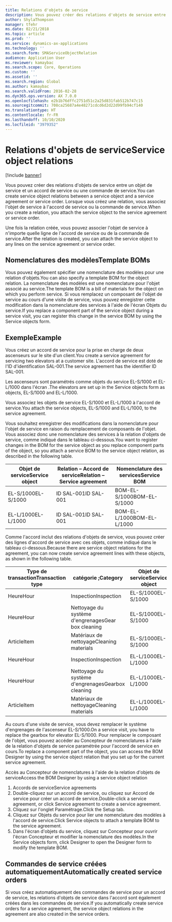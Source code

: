 ```yaml
---
title: Relations d'objets de service
description: Vous pouvez créer des relations d'objets de service entre un objet de service et un accord de service ou une commande de service.
author: ShylaThompson
manager: tfehr
ms.date: 02/21/2018
ms.topic: article
ms.prod: ''
ms.service: dynamics-ax-applications
ms.technology: ''
ms.search.form: SMAServiceObjectRelation
audience: Application User
ms.reviewer: kamaybac
ms.search.scope: Core, Operations
ms.custom: ''
ms.assetid: ''
ms.search.region: Global
ms.author: kamaybac
ms.search.validFrom: 2016-02-28
ms.dyn365.ops.version: AX 7.0.0
ms.openlocfilehash: e2b1b76dffc2751d51c2a25d831fab512b747c15
ms.sourcegitcommit: 708ca25687a4e48271cdcd6d2d22d99fb94cf140
ms.translationtype: HT
ms.contentlocale: fr-FR
ms.lasthandoff: 10/10/2020
ms.locfileid: "3979352"
---
```

# <a name="service-object-relations"></a><span data-ttu-id="890d0-103">Relations d'objets de service</span><span class="sxs-lookup"><span data-stu-id="890d0-103">Service object relations</span></span> 

[!include [banner](../includes/banner.md)]

<span data-ttu-id="890d0-104">Vous pouvez créer des relations d'objets de service entre un objet de service et un accord de service ou une commande de service.</span><span class="sxs-lookup"><span data-stu-id="890d0-104">You can create service object relations between a service object and a service agreement or service order.</span></span> <span data-ttu-id="890d0-105">Lorsque vous créez une relation, vous associez l'objet de service à l'accord de service ou la commande de service.</span><span class="sxs-lookup"><span data-stu-id="890d0-105">When you create a relation, you attach the service object to the service agreement or service order.</span></span>

<span data-ttu-id="890d0-106">Une fois la relation créée, vous pouvez associer l'objet de service à n'importe quelle ligne de l'accord de service ou de la commande de service.</span><span class="sxs-lookup"><span data-stu-id="890d0-106">After the relation is created, you can attach the service object to any lines on the service agreement or service order.</span></span>

## <a name="template-boms"></a><span data-ttu-id="890d0-107">Nomenclatures des modèles</span><span class="sxs-lookup"><span data-stu-id="890d0-107">Template BOMs</span></span>

<span data-ttu-id="890d0-108">Vous pouvez également spécifier une nomenclature des modèles pour une relation d'objets.</span><span class="sxs-lookup"><span data-stu-id="890d0-108">You can also specify a template BOM for the object relation.</span></span> <span data-ttu-id="890d0-109">La nomenclature des modèles est une nomenclature pour l'objet associé au service.</span><span class="sxs-lookup"><span data-stu-id="890d0-109">The template BOM is a bill of materials for the object on which you perform service.</span></span> <span data-ttu-id="890d0-110">Si vous remplacez un composant de l'objet de service au cours d'une visite de service, vous pouvez enregistrer cette modification dans la nomenclature des services à l'aide de l'écran Objets du service.</span><span class="sxs-lookup"><span data-stu-id="890d0-110">If you replace a component part of the service object during a service visit, you can register this change in the service BOM by using the Service objects form.</span></span>

## <a name="example"></a><span data-ttu-id="890d0-111">Exemple</span><span class="sxs-lookup"><span data-stu-id="890d0-111">Example</span></span>

<span data-ttu-id="890d0-112">Vous créez un accord de service pour la prise en charge de deux ascenseurs sur le site d'un client.</span><span class="sxs-lookup"><span data-stu-id="890d0-112">You create a service agreement for servicing two elevators at a customer site.</span></span>
<span data-ttu-id="890d0-113">L'accord de service est doté de l'ID d'identification SAL-001.</span><span class="sxs-lookup"><span data-stu-id="890d0-113">The service agreement has the identifier ID SAL-001.</span></span>

<span data-ttu-id="890d0-114">Les ascenseurs sont paramétrés comme objets du service EL-S/1000 et EL-L/1000 dans l'écran .</span><span class="sxs-lookup"><span data-stu-id="890d0-114">The elevators are set up in the Service objects form as objects, EL-S/1000 and EL-L/1000.</span></span>

<span data-ttu-id="890d0-115">Vous associez les objets de service EL-S/1000 et EL-L/1000 à l'accord de service.</span><span class="sxs-lookup"><span data-stu-id="890d0-115">You attach the service objects, EL-S/1000 and EL-L/1000, to the service agreement.</span></span>

<span data-ttu-id="890d0-116">Vous souhaitez enregistrer des modifications dans la nomenclature pour l'objet de service en raison du remplacement de composants de l'objet. Vous associez donc une nomenclature des services à la relation d'objets de service, comme indiqué dans le tableau ci-dessous.</span><span class="sxs-lookup"><span data-stu-id="890d0-116">You want to register changes in the BOM for the service object as you replace component parts of the object, so you attach a service BOM to the service object relation, as described in the following table.</span></span>

| <span data-ttu-id="890d0-117">Objet de service</span><span class="sxs-lookup"><span data-stu-id="890d0-117">Service object</span></span> | <span data-ttu-id="890d0-118">Relation – Accord de service</span><span class="sxs-lookup"><span data-stu-id="890d0-118">Relation – Service agreement</span></span> | <span data-ttu-id="890d0-119">Nomenclature des services</span><span class="sxs-lookup"><span data-stu-id="890d0-119">Service BOM</span></span>   |
|----------------|------------------------------|---------------|
| <span data-ttu-id="890d0-120">EL-S/1000</span><span class="sxs-lookup"><span data-stu-id="890d0-120">EL-S/1000</span></span>      | <span data-ttu-id="890d0-121">ID SAL-001</span><span class="sxs-lookup"><span data-stu-id="890d0-121">ID SAL-001</span></span>                   | <span data-ttu-id="890d0-122">BOM-EL-S/1000</span><span class="sxs-lookup"><span data-stu-id="890d0-122">BOM-EL-S/1000</span></span> |
| <span data-ttu-id="890d0-123">EL-L/1000</span><span class="sxs-lookup"><span data-stu-id="890d0-123">EL-L/1000</span></span>      | <span data-ttu-id="890d0-124">ID SAL-001</span><span class="sxs-lookup"><span data-stu-id="890d0-124">ID SAL-001</span></span>                   | <span data-ttu-id="890d0-125">BOM-EL-L/1000</span><span class="sxs-lookup"><span data-stu-id="890d0-125">BOM-EL-L/1000</span></span> |

<span data-ttu-id="890d0-126">Comme l'accord inclut des relations d'objets de service, vous pouvez créer des lignes d'accord de service avec ces objets, comme indiqué dans le tableau ci-dessous.</span><span class="sxs-lookup"><span data-stu-id="890d0-126">Because there are service object relations for the agreement, you can now create service agreement lines with these objects, as shown in the following table.</span></span>

| <span data-ttu-id="890d0-127">Type de transaction</span><span class="sxs-lookup"><span data-stu-id="890d0-127">Transaction type</span></span> | <span data-ttu-id="890d0-128">catégorie ;</span><span class="sxs-lookup"><span data-stu-id="890d0-128">Category</span></span>           | <span data-ttu-id="890d0-129">Objet de service</span><span class="sxs-lookup"><span data-stu-id="890d0-129">Service object</span></span> |
|------------------|--------------------|----------------|
| <span data-ttu-id="890d0-130">Heure</span><span class="sxs-lookup"><span data-stu-id="890d0-130">Hour</span></span>             | <span data-ttu-id="890d0-131">Inspection</span><span class="sxs-lookup"><span data-stu-id="890d0-131">Inspection</span></span>         | <span data-ttu-id="890d0-132">EL-S/1000</span><span class="sxs-lookup"><span data-stu-id="890d0-132">EL-S/1000</span></span>      |
| <span data-ttu-id="890d0-133">Heure</span><span class="sxs-lookup"><span data-stu-id="890d0-133">Hour</span></span>             | <span data-ttu-id="890d0-134">Nettoyage du système d'engrenages</span><span class="sxs-lookup"><span data-stu-id="890d0-134">Gear box cleaning</span></span>  | <span data-ttu-id="890d0-135">EL-S/1000</span><span class="sxs-lookup"><span data-stu-id="890d0-135">EL-S/1000</span></span>      |
| <span data-ttu-id="890d0-136">Article</span><span class="sxs-lookup"><span data-stu-id="890d0-136">Item</span></span>             | <span data-ttu-id="890d0-137">Matériaux de nettoyage</span><span class="sxs-lookup"><span data-stu-id="890d0-137">Cleaning materials</span></span> | <span data-ttu-id="890d0-138">EL-S/1000</span><span class="sxs-lookup"><span data-stu-id="890d0-138">EL-S/1000</span></span>      |
| <span data-ttu-id="890d0-139">Heure</span><span class="sxs-lookup"><span data-stu-id="890d0-139">Hour</span></span>             | <span data-ttu-id="890d0-140">Inspection</span><span class="sxs-lookup"><span data-stu-id="890d0-140">Inspection</span></span>         | <span data-ttu-id="890d0-141">EL-L/1000</span><span class="sxs-lookup"><span data-stu-id="890d0-141">EL-L/1000</span></span>      |
| <span data-ttu-id="890d0-142">Heure</span><span class="sxs-lookup"><span data-stu-id="890d0-142">Hour</span></span>             | <span data-ttu-id="890d0-143">Nettoyage du système d'engrenages</span><span class="sxs-lookup"><span data-stu-id="890d0-143">Gearbox cleaning</span></span>   | <span data-ttu-id="890d0-144">EL-L/1000</span><span class="sxs-lookup"><span data-stu-id="890d0-144">EL-L/1000</span></span>      |
| <span data-ttu-id="890d0-145">Article</span><span class="sxs-lookup"><span data-stu-id="890d0-145">Item</span></span>             | <span data-ttu-id="890d0-146">Matériaux de nettoyage</span><span class="sxs-lookup"><span data-stu-id="890d0-146">Cleaning materials</span></span> | <span data-ttu-id="890d0-147">EL-L/1000</span><span class="sxs-lookup"><span data-stu-id="890d0-147">EL-L/1000</span></span>      |

<span data-ttu-id="890d0-148">Au cours d'une visite de service, vous devez remplacer le système d'engrenages de l'ascenseur EL-S/1000.</span><span class="sxs-lookup"><span data-stu-id="890d0-148">On a service visit, you have to replace the gearbox for elevator EL-S/1000.</span></span> <span data-ttu-id="890d0-149">Pour remplacer le composant de l'objet, vous pouvez accéder au Concepteur de nomenclatures à l'aide de la relation d'objets de service paramétrée pour l'accord de service en cours.</span><span class="sxs-lookup"><span data-stu-id="890d0-149">To replace a component part of the object, you can access the BOM Designer by using the service object relation that you set up for the current service agreement.</span></span>

<span data-ttu-id="890d0-150">Accès au Concepteur de nomenclatures à l'aide de la relation d'objets de service</span><span class="sxs-lookup"><span data-stu-id="890d0-150">Access the BOM Designer by using a service object relation</span></span>

1. <span data-ttu-id="890d0-151">Accords de service</span><span class="sxs-lookup"><span data-stu-id="890d0-151">Service agreements</span></span>
2. <span data-ttu-id="890d0-152">Double-cliquez sur un accord de service, ou cliquez sur Accord de service pour créer un accord de service.</span><span class="sxs-lookup"><span data-stu-id="890d0-152">Double-click a service agreement, or click Service agreement to create a service agreement.</span></span>
3. <span data-ttu-id="890d0-153">Cliquez sur l'onglet Paramétrage.</span><span class="sxs-lookup"><span data-stu-id="890d0-153">Click the Setup tab.</span></span>
4. <span data-ttu-id="890d0-154">Cliquez sur Objets du service pour lier une nomenclature des modèles à l'accord de service.</span><span class="sxs-lookup"><span data-stu-id="890d0-154">Click Service objects to attach a template BOM to the service agreement.</span></span>
5. <span data-ttu-id="890d0-155">Dans l'écran d'objets du service, cliquez sur Concepteur pour ouvrir l'écran Concepteur et modifier la nomenclature des modèles.</span><span class="sxs-lookup"><span data-stu-id="890d0-155">In the Service objects form, click Designer to open the Designer form to modify the template BOM.</span></span>

## <a name="automatically-created-service-orders"></a><span data-ttu-id="890d0-156">Commandes de service créées automatiquement</span><span class="sxs-lookup"><span data-stu-id="890d0-156">Automatically created service orders</span></span>

<span data-ttu-id="890d0-157">Si vous créez automatiquement des commandes de service pour un accord de service, les relations d'objets de service dans l'accord sont également créées dans les commandes de service.</span><span class="sxs-lookup"><span data-stu-id="890d0-157">If you automatically create service orders for a service agreement, the service object relations in the agreement are also created in the service orders.</span></span>

